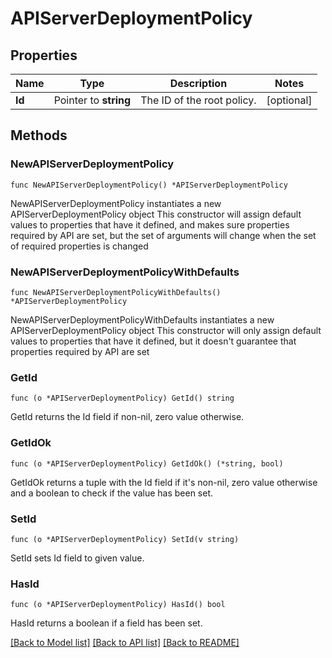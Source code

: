 # APIServerDeploymentPolicy

## Properties

Name | Type | Description | Notes
------------ | ------------- | ------------- | -------------
**Id** | Pointer to **string** | The ID of the root policy. | [optional] 

## Methods

### NewAPIServerDeploymentPolicy

`func NewAPIServerDeploymentPolicy() *APIServerDeploymentPolicy`

NewAPIServerDeploymentPolicy instantiates a new APIServerDeploymentPolicy object
This constructor will assign default values to properties that have it defined,
and makes sure properties required by API are set, but the set of arguments
will change when the set of required properties is changed

### NewAPIServerDeploymentPolicyWithDefaults

`func NewAPIServerDeploymentPolicyWithDefaults() *APIServerDeploymentPolicy`

NewAPIServerDeploymentPolicyWithDefaults instantiates a new APIServerDeploymentPolicy object
This constructor will only assign default values to properties that have it defined,
but it doesn't guarantee that properties required by API are set

### GetId

`func (o *APIServerDeploymentPolicy) GetId() string`

GetId returns the Id field if non-nil, zero value otherwise.

### GetIdOk

`func (o *APIServerDeploymentPolicy) GetIdOk() (*string, bool)`

GetIdOk returns a tuple with the Id field if it's non-nil, zero value otherwise
and a boolean to check if the value has been set.

### SetId

`func (o *APIServerDeploymentPolicy) SetId(v string)`

SetId sets Id field to given value.

### HasId

`func (o *APIServerDeploymentPolicy) HasId() bool`

HasId returns a boolean if a field has been set.


[[Back to Model list]](../README.md#documentation-for-models) [[Back to API list]](../README.md#documentation-for-api-endpoints) [[Back to README]](../README.md)


